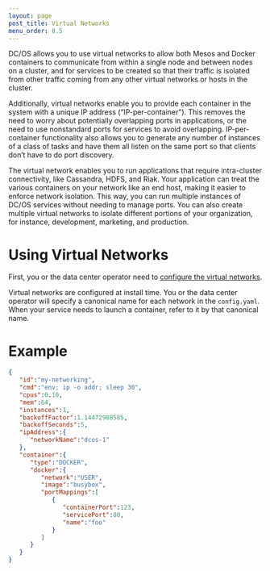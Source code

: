 ```yaml
---
layout: page
post_title: Virtual Networks
menu_order: 8.5 
---
```


DC/OS allows you to use virtual networks to allow both Mesos and Docker containers to communicate from within a single node and between nodes on a cluster, and for services to be created so that their traffic is isolated from other traffic coming from any other virtual networks or hosts in the cluster.

Additionally, virtual networks enable you to provide each container in the system with a unique IP address (“IP-per-container”). This removes the need to worry about potentially overlapping ports in applications, or the need to use nonstandard ports for services  to avoid overlapping. IP-per-container functionality also allows you to generate any number of instances of a class of tasks and have them all listen on the same port so that clients don’t have to do port discovery.

The virtual network enables you to run applications that require intra-cluster connectivity, like Cassandra, HDFS, and Riak. Your application can treat the various containers on your network like an end host, making it easier to enforce network isolation. This way, you can run multiple instances of DC/OS services without needing to manage ports. You can also create multiple virtual networks to isolate different portions of your organization, for instance, development, marketing, and production.

# Using Virtual Networks

First, you or the data center operator need to [configure the virtual networks](/docs/1.8/administration/virtual-networks/).

Virtual networks are configured at install time. You or the data center operator will specify a canonical name for each network in the `config.yaml`. When your service needs to launch a container, refer to it by that canonical name.

<!-- I'd like to have rather more to say about what's going on in this code snip. And this is a marathon app definition I imagine? -->

# Example

```json
{  
   "id":"my-networking",
   "cmd":"env; ip -o addr; sleep 30",
   "cpus":0.10,
   "mem":64,
   "instances":1,
   "backoffFactor":1.14472988585,
   "backoffSeconds":5,
   "ipAddress":{  
      "networkName":"dcos-1"
   },
   "container":{  
      "type":"DOCKER",
      "docker":{  
         "network":"USER",
         "image":"busybox",
         "portMappings":[  
            {  
               "containerPort":123,
               "servicePort":80,
               "name":"foo"
            }
         ]
      }
   }
}
```